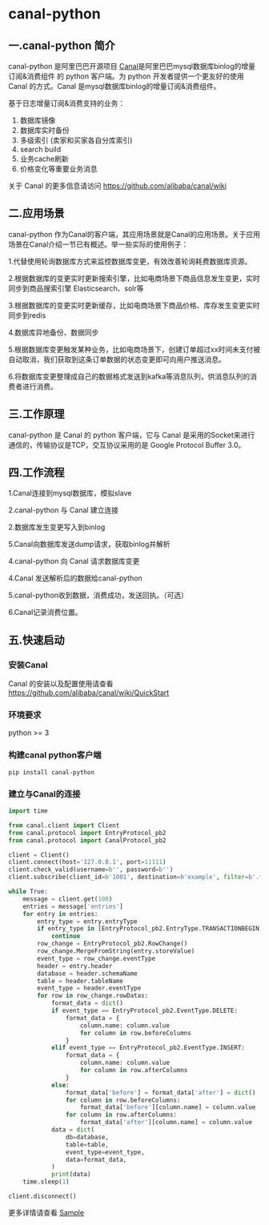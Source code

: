 # canal-python

## 一.canal-python 简介

canal-python 是阿里巴巴开源项目 [Canal](https://github.com/alibaba/canal)是阿里巴巴mysql数据库binlog的增量订阅&消费组件 的 python 客户端。为 python 开发者提供一个更友好的使用 Canal 的方式。Canal 是mysql数据库binlog的增量订阅&消费组件。

基于日志增量订阅&消费支持的业务：

1. 数据库镜像
2. 数据库实时备份
3. 多级索引 (卖家和买家各自分库索引)
4. search build
5. 业务cache刷新
6. 价格变化等重要业务消息

关于 Canal 的更多信息请访问 https://github.com/alibaba/canal/wiki

## 二.应用场景

canal-python 作为Canal的客户端，其应用场景就是Canal的应用场景。关于应用场景在Canal介绍一节已有概述。举一些实际的使用例子：

1.代替使用轮询数据库方式来监控数据库变更，有效改善轮询耗费数据库资源。

2.根据数据库的变更实时更新搜索引擎，比如电商场景下商品信息发生变更，实时同步到商品搜索引擎 Elasticsearch、solr等

3.根据数据库的变更实时更新缓存，比如电商场景下商品价格、库存发生变更实时同步到redis

4.数据库异地备份、数据同步

5.根据数据库变更触发某种业务，比如电商场景下，创建订单超过xx时间未支付被自动取消，我们获取到这条订单数据的状态变更即可向用户推送消息。

6.将数据库变更整理成自己的数据格式发送到kafka等消息队列，供消息队列的消费者进行消费。

## 三.工作原理

canal-python  是 Canal 的 python 客户端，它与 Canal 是采用的Socket来进行通信的，传输协议是TCP，交互协议采用的是 Google Protocol Buffer 3.0。

## 四.工作流程

1.Canal连接到mysql数据库，模拟slave

2.canal-python 与 Canal 建立连接

2.数据库发生变更写入到binlog

5.Canal向数据库发送dump请求，获取binlog并解析

4.canal-python 向 Canal 请求数据库变更

4.Canal 发送解析后的数据给canal-python

5.canal-python收到数据，消费成功，发送回执。（可选）

6.Canal记录消费位置。

## 五.快速启动

### 安装Canal

Canal 的安装以及配置使用请查看 https://github.com/alibaba/canal/wiki/QuickStart

### 环境要求
python >= 3

### 构建canal python客户端

````shell
pip install canal-python
````

### 建立与Canal的连接
````python
import time

from canal.client import Client
from canal.protocol import EntryProtocol_pb2
from canal.protocol import CanalProtocol_pb2

client = Client()
client.connect(host='127.0.0.1', port=11111)
client.check_valid(username=b'', password=b'')
client.subscribe(client_id=b'1001', destination=b'example', filter=b'.*\\..*')

while True:
    message = client.get(100)
    entries = message['entries']
    for entry in entries:
        entry_type = entry.entryType
        if entry_type in [EntryProtocol_pb2.EntryType.TRANSACTIONBEGIN, EntryProtocol_pb2.EntryType.TRANSACTIONEND]:
            continue
        row_change = EntryProtocol_pb2.RowChange()
        row_change.MergeFromString(entry.storeValue)
        event_type = row_change.eventType
        header = entry.header
        database = header.schemaName
        table = header.tableName
        event_type = header.eventType
        for row in row_change.rowDatas:
            format_data = dict()
            if event_type == EntryProtocol_pb2.EventType.DELETE:
                format_data = {
                    column.name: column.value
                    for column in row.beforeColumns
                }
            elif event_type == EntryProtocol_pb2.EventType.INSERT:
                format_data = {
                    column.name: column.value
                    for column in row.afterColumns
                }
            else:
                format_data['before'] = format_data['after'] = dict()
                for column in row.beforeColumns:
                    format_data['before'][column.name] = column.value
                for column in row.afterColumns:
                    format_data['after'][column.name] = column.value
            data = dict(
                db=database,
                table=table,
                event_type=event_type,
                data=format_data,
            )
            print(data)
    time.sleep(1)

client.disconnect()
````

更多详情请查看 [Sample](https://github.com/haozi3156666/canal-python/blob/master/example.py)

